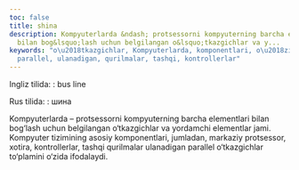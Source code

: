```yaml
---
toc: false
title: shina
description: Kompyuterlarda &ndash; protsessorni kompyuterning barcha elementlari
  bilan bog&lsquo;lash uchun belgilangan o&lsquo;tkazgichlar va y...
keywords: "o\u2018tkazgichlar, Kompyuterlarda, komponentlari, o\u2018zida, to\u2018plamini,
  parallel, ulanadigan, qurilmalar, tashqi, kontrollerlar"
---
```


Ingliz tilida:
:   bus line

Rus tilida:
:   шина

Kompyuterlarda – protsessorni kompyuterning barcha elementlari bilan bog‘lash uchun belgilangan o‘tkazgichlar va yordamchi elementlar jami. Kompyuter tizimining asosiy komponentlari, jumladan, markaziy protsessor, xotira, kontrollerlar, tashqi qurilmalar ulanadigan parallel o‘tkazgichlar to‘plamini o‘zida ifodalaydi.